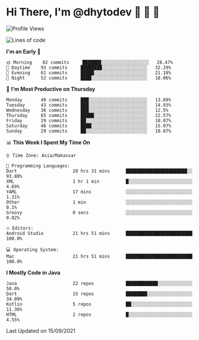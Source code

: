 # Hi There, I'm @dhytodev 👋 👋 👋

<!--
**DhytoDev/dhytodev** is a ✨ _special_ ✨ repository because its `README.md` (this file) appears on your GitHub profile.

Here are some ideas to get you started:

- 🔭 I’m currently working on ...
- 🌱 I’m currently learning ...
- 👯 I’m looking to collaborate on ...
- 🤔 I’m looking for help with ...
- 💬 Ask me about ...
- 📫 How to reach me: ...
- 😄 Pronouns: ...
- ⚡ Fun fact: ...
-->

<!--START_SECTION:waka-->
![Profile Views](http://img.shields.io/badge/Profile%20Views-1-blue)

![Lines of code](https://img.shields.io/badge/From%20Hello%20World%20I%27ve%20Written-277781%20lines%20of%20code-blue)

**I'm an Early 🐤** 

```text
🌞 Morning    82 commits     ███████░░░░░░░░░░░░░░░░░░   28.47% 
🌆 Daytime    93 commits     ████████░░░░░░░░░░░░░░░░░   32.29% 
🌃 Evening    61 commits     █████░░░░░░░░░░░░░░░░░░░░   21.18% 
🌙 Night      52 commits     ████░░░░░░░░░░░░░░░░░░░░░   18.06%

```
📅 **I'm Most Productive on Thursday** 

```text
Monday       40 commits     ███░░░░░░░░░░░░░░░░░░░░░░   13.89% 
Tuesday      43 commits     ███░░░░░░░░░░░░░░░░░░░░░░   14.93% 
Wednesday    36 commits     ███░░░░░░░░░░░░░░░░░░░░░░   12.5% 
Thursday     65 commits     █████░░░░░░░░░░░░░░░░░░░░   22.57% 
Friday       29 commits     ██░░░░░░░░░░░░░░░░░░░░░░░   10.07% 
Saturday     46 commits     ████░░░░░░░░░░░░░░░░░░░░░   15.97% 
Sunday       29 commits     ██░░░░░░░░░░░░░░░░░░░░░░░   10.07%

```


📊 **This Week I Spent My Time On** 

```text
⌚︎ Time Zone: Asia/Makassar

💬 Programming Languages: 
Dart                     20 hrs 31 mins      ███████████████████████░░   93.88% 
XML                      1 hr 1 min          █░░░░░░░░░░░░░░░░░░░░░░░░   4.69% 
YAML                     17 mins             ░░░░░░░░░░░░░░░░░░░░░░░░░   1.31% 
Other                    1 min               ░░░░░░░░░░░░░░░░░░░░░░░░░   0.1% 
Groovy                   0 secs              ░░░░░░░░░░░░░░░░░░░░░░░░░   0.02%

🔥 Editors: 
Android Studio           21 hrs 51 mins      █████████████████████████   100.0%

💻 Operating System: 
Mac                      21 hrs 51 mins      █████████████████████████   100.0%

```

**I Mostly Code in Java** 

```text
Java                     22 repos            ████████████░░░░░░░░░░░░░   50.0% 
Dart                     15 repos            ████████░░░░░░░░░░░░░░░░░   34.09% 
Kotlin                   5 repos             ██░░░░░░░░░░░░░░░░░░░░░░░   11.36% 
HTML                     2 repos             █░░░░░░░░░░░░░░░░░░░░░░░░   4.55%

```



 Last Updated on 15/09/2021
<!--END_SECTION:waka-->

